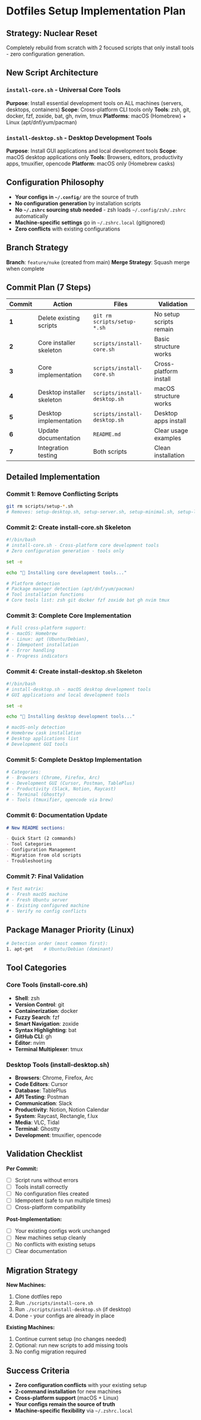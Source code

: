 # Dotfiles Setup Implementation Plan

## **Strategy: Nuclear Reset**

Completely rebuild from scratch with 2 focused scripts that only install tools -
zero configuration generation.

## **New Script Architecture**

### **`install-core.sh`** - Universal Core Tools

**Purpose**: Install essential development tools on ALL machines (servers,
desktops, containers) **Scope**: Cross-platform CLI tools only **Tools**: zsh,
git, docker, fzf, zoxide, bat, gh, nvim, tmux **Platforms**: macOS (Homebrew) +
Linux (apt/dnf/yum/pacman)

### **`install-desktop.sh`** - Desktop Development Tools

**Purpose**: Install GUI applications and local development tools **Scope**:
macOS desktop applications only **Tools**: Browsers, editors, productivity apps,
tmuxifier, opencode **Platform**: macOS only (Homebrew casks)

## **Configuration Philosophy**

- **Your configs in `~/.config/`** are the source of truth
- **No configuration generation** by installation scripts
- **No `~/.zshrc` sourcing stub needed** - zsh loads `~/.config/zsh/.zshrc`
  automatically
- **Machine-specific settings** go in `~/.zshrc.local` (gitignored)
- **Zero conflicts** with existing configurations

## **Branch Strategy**

**Branch**: `feature/nuke` (created from main) **Merge Strategy**: Squash merge
when complete

## **Commit Plan (7 Steps)**

| Commit | Action                     | Files                        | Validation              |
| ------ | -------------------------- | ---------------------------- | ----------------------- |
| **1**  | Delete existing scripts    | `git rm scripts/setup-*.sh`  | No setup scripts remain |
| **2**  | Core installer skeleton    | `scripts/install-core.sh`    | Basic structure works   |
| **3**  | Core implementation        | `scripts/install-core.sh`    | Cross-platform install  |
| **4**  | Desktop installer skeleton | `scripts/install-desktop.sh` | macOS structure works   |
| **5**  | Desktop implementation     | `scripts/install-desktop.sh` | Desktop apps install    |
| **6**  | Update documentation       | `README.md`                  | Clear usage examples    |
| **7**  | Integration testing        | Both scripts                 | Clean installation      |

## **Detailed Implementation**

### **Commit 1: Remove Conflicting Scripts**

```bash
git rm scripts/setup-*.sh
# Removes: setup-desktop.sh, setup-server.sh, setup-minimal.sh, setup-local-config.sh
```

### **Commit 2: Create install-core.sh Skeleton**

```bash
#!/bin/bash
# install-core.sh - Cross-platform core development tools
# Zero configuration generation - tools only

set -e

echo "🚀 Installing core development tools..."

# Platform detection
# Package manager detection (apt/dnf/yum/pacman)
# Tool installation functions
# Core tools list: zsh git docker fzf zoxide bat gh nvim tmux
```

### **Commit 3: Complete Core Implementation**

```bash
# Full cross-platform support:
# - macOS: Homebrew
# - Linux: apt (Ubuntu/Debian),
# - Idempotent installation
# - Error handling
# - Progress indicators
```

### **Commit 4: Create install-desktop.sh Skeleton**

```bash
#!/bin/bash
# install-desktop.sh - macOS desktop development tools
# GUI applications and local development tools

set -e

echo "🚀 Installing desktop development tools..."

# macOS-only detection
# Homebrew cask installation
# Desktop applications list
# Development GUI tools
```

### **Commit 5: Complete Desktop Implementation**

```bash
# Categories:
# - Browsers (Chrome, Firefox, Arc)
# - Development GUI (Cursor, Postman, TablePlus)
# - Productivity (Slack, Notion, Raycast)
# - Terminal (Ghostty)
# - Tools (tmuxifier, opencode via brew)
```

### **Commit 6: Documentation Update**

```markdown
# New README sections:

- Quick Start (2 commands)
- Tool Categories
- Configuration Management
- Migration from old scripts
- Troubleshooting
```

### **Commit 7: Final Validation**

```bash
# Test matrix:
# - Fresh macOS machine
# - Fresh Ubuntu server
# - Existing configured machine
# - Verify no config conflicts
```

## **Package Manager Priority (Linux)**

```bash
# Detection order (most common first):
1. apt-get    # Ubuntu/Debian (dominant)
```

## **Tool Categories**

### **Core Tools (install-core.sh)**

- **Shell**: zsh
- **Version Control**: git
- **Containerization**: docker
- **Fuzzy Search**: fzf
- **Smart Navigation**: zoxide
- **Syntax Highlighting**: bat
- **GitHub CLI**: gh
- **Editor**: nvim
- **Terminal Multiplexer**: tmux

### **Desktop Tools (install-desktop.sh)**

- **Browsers**: Chrome, Firefox, Arc
- **Code Editors**: Cursor
- **Database**: TablePlus
- **API Testing**: Postman
- **Communication**: Slack
- **Productivity**: Notion, Notion Calendar
- **System**: Raycast, Rectangle, f.lux
- **Media**: VLC, Tidal
- **Terminal**: Ghostty
- **Development**: tmuxifier, opencode

## **Validation Checklist**

**Per Commit:**

- [ ] Script runs without errors
- [ ] Tools install correctly
- [ ] No configuration files created
- [ ] Idempotent (safe to run multiple times)
- [ ] Cross-platform compatibility

**Post-Implementation:**

- [ ] Your existing configs work unchanged
- [ ] New machines setup cleanly
- [ ] No conflicts with existing setups
- [ ] Clear documentation

## **Migration Strategy**

**New Machines:**

1. Clone dotfiles repo
2. Run `./scripts/install-core.sh`
3. Run `./scripts/install-desktop.sh` (if desktop)
4. Done - your configs are already in place

**Existing Machines:**

1. Continue current setup (no changes needed)
2. Optional: run new scripts to add missing tools
3. No config migration required

## **Success Criteria**

- **Zero configuration conflicts** with your existing setup
- **2-command installation** for new machines
- **Cross-platform support** (macOS + Linux)
- **Your configs remain the source of truth**
- **Machine-specific flexibility** via `~/.zshrc.local`

